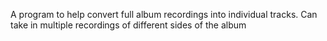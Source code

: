 A program to help convert full album recordings into individual tracks.
Can take in multiple recordings of different sides of the album
